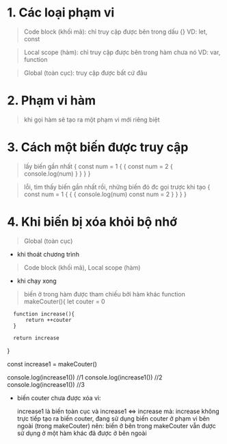 # 1. Các loại phạm vi
  > Code block (khối mã): chỉ truy cập được bên trong dấu {}
    VD: let, const

  > Local scope (hàm): chỉ truy cập được bên trong hàm chưa nó
    VD: var, function

  > Global (toàn cục): truy cập được bất cứ đâu

# 2. Phạm vi hàm
  > khi gọi hàm sẽ tạo ra một phạm vi mới riêng biệt

# 3. Cách một biến được truy cập
  > lấy biến gần nhất
  {
    const num = 1
    {
        {
            const num = 2
            {
                console.log(num)
            }
        }
    }
  }

 > lỗi, tìm thấy biến gần nhất rồi, những biến đó đc gọi trược khi tạo 
 {
    const num = 1
    {
        {
            {
                console.log(num)
                const num = 2
            }
        }
    }
  }

# 4. Khi biến bị xóa khỏi bộ nhớ 
  > Global (toàn cục)
  - khi thoát chương trình

  > Code block (khối mã), Local scope (hàm)
  - khi chạy xong 

  > biến ở trong hàm được tham chiếu bởi hàm khác
  function makeCouter(){
      let couter = 0

      function increase(){
          return ++couter
      }

      return increase
  }

  const increase1 = makeCouter()

  console.log(increase1())   //1
  console.log(increase1())   //2
  console.log(increase1())   //3

  - biến couter chưa được xóa vì: 
    
    increase1 là biến toàn cục và increase1 <=> increase
    mà: 
    increase không trực tiếp tạo ra biến couter, đang sử dụng biến couter ở phạm vi bên ngoài (trong makeCouter)
    nên: 
    biến ở bên trong makeCouter vẫn được sử dụng ở một hàm khác đã được ở bên ngoài 
